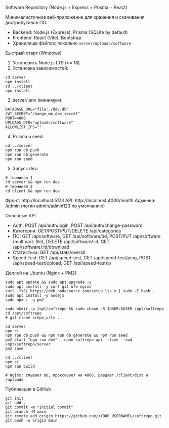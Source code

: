 Software Repository (Node.js + Express + Prisma + React)

Минималистичное веб‑приложение для хранения и скачивания дистрибутивов ПО.

- Backend: Node.js (Express), Prisma (SQLite by default)
- Frontend: React (Vite), Bootstrap
- Хранилище файлов: локально `server/uploads/software`

Быстрый старт (Windows)

1) Установить Node.js LTS (>= 18)
2) Установка зависимостей:
```
cd server
npm install
cd ../client
npm install
```
3) server/.env (минимум):
```
DATABASE_URL="file:./dev.db"
JWT_SECRET="change_me_dev_secret"
PORT=4000
UPLOADS_DIR="uploads/software"
ALLOWLIST_IPS=""
```
4) Prisma и seed:
```
cd ../server
npm run db:push
npm run db:generate
npm run seed
```
5) Запуск dev:
```
# терминал 1
cd server && npm run dev
# терминал 2
cd client && npm run dev
```
Фронт: http://localhost:5173
API: http://localhost:4000/health
Админка: /admin (логин admin/admin123 по умолчанию)

Основные API

- Auth: POST /api/auth/login, POST /api/auth/change-password
- Категории: GET/POST/PUT/DELETE /api/categories
- ПО: GET /api/software, GET /api/software/:id, POST/PUT /api/software (multipart: file), DELETE /api/software/:id, GET /api/software/:id/download
- Статистика: GET /api/stats/overall
- Speed Test: GET /api/speed-test, GET /api/speed-test/ping, POST /api/speed-test/upload, GET /api/speed-test/ip

Деплой на Ubuntu (Nginx + PM2)

```
sudo apt update && sudo apt upgrade -y
sudo apt install -y curl git ufw nginx
curl -fsSL https://deb.nodesource.com/setup_lts.x | sudo -E bash -
sudo apt install -y nodejs
sudo npm i -g pm2

sudo mkdir -p /opt/softrepo && sudo chown -R $USER:$USER /opt/softrepo
cd /opt/softrepo
# git clone <repo_url> .

cd server
npm ci
npm run db:push && npm run db:generate && npm run seed
pm2 start "npm run dev" --name softrepo-api --time --cwd /opt/softrepo/server
pm2 save

cd ../client
npm ci
npm run build

# Nginx: слушает 80, проксирует на 4000, раздаёт /client/dist и /uploads
```

Публикация в GitHub

```
git init
git add .
git commit -m "Initial commit"
git branch -M main
git remote add origin https://github.com/<YOUR_USERNAME>/softrepo.git
git push -u origin main
```


